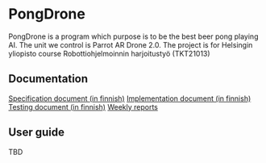# PongDrone

PongDrone is a program which purpose is to be the best beer pong playing AI. The unit we control is Parrot AR Drone 2.0. The project is for Helsingin yliopisto course Robottiohjelmoinnin harjoitustyö (TKT21013)

## Documentation

[Specification document (in finnish)](https://github.com/Migho/PongDrone/blob/master/documentation/specification.md)
[Implementation document (in finnish)](https://github.com/Migho/PongDrone/blob/master/documentation/implementation.md)
[Testing document (in finnish)](https://github.com/Migho/PongDrone/blob/master/documentation/testing.md)
[Weekly reports](https://github.com/Migho/PongDrone/blob/master/documentation/weeklyReports.md)

## User guide

TBD
